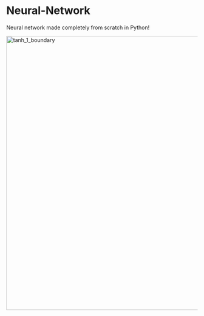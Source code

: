 # Neural-Network
Neural network made completely from scratch in Python!

<img width="720" alt="tanh_1_boundary" src="https://user-images.githubusercontent.com/60802511/117533343-df93a700-afb1-11eb-95ec-8a2a577ad7da.png">
